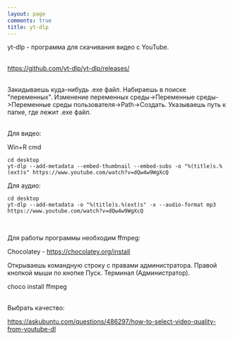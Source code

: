 ```yaml
---
layout: page
comments: true
title: yt-dlp
---
```


yt-dlp - программа для скачивания видео с YouTube.
<br><br>

<https://github.com/yt-dlp/yt-dlp/releases/>
<br><br>

Закидываешь куда-нибудь .exe файл. Набираешь в поиске "переменных". Изменение переменных среды->Переменные среды->Переменные среды пользователя->Path->Создать. Указываешь путь к папке, где лежит .exe файл.
<br><br>

Для видео:

Win+R cmd

```
cd desktop
yt-dlp --add-metadata --embed-thumbnail --embed-subs -o "%(title)s.%(ext)s" https://www.youtube.com/watch?v=dQw4w9WgXcQ
```

Для аудио:

```
cd desktop
yt-dlp --add-metadata -o "%(title)s.%(ext)s" -x --audio-format mp3 https://www.youtube.com/watch?v=dQw4w9WgXcQ
```
<br>

Для работы программы необходим ffmpeg:

Chocolatey - <https://chocolatey.org/install>

Открываешь командную строку с правами администратора. Правой кнопкой мыши по кнопке Пуск. Терминал (Администратор).

choco install ffmpeg
<br><br>

Выбрать качество:

<https://askubuntu.com/questions/486297/how-to-select-video-quality-from-youtube-dl>